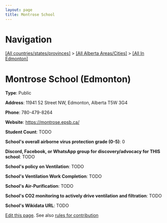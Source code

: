 ```yaml
---
layout: page
title: Montrose School
---
```

# Navigation

[[All countries/states/provinces]](../../..) > [[All Alberta Areas/Cities]](../..) > [[All In Edmonton]](..)

# Montrose School (Edmonton)

**Type**: Public

**Address**: 11941 52 Street NW, Edmonton, Alberta T5W 3G4

**Phone**: 780-479-8264

**Website**: <https://montrose.epsb.ca/>

**Student Count**: TODO

**School's overall airborne virus protection grade (0-5)**: 0

**Discord, Facebook, or WhatsApp group for discovery/advocacy for THIS school**: TODO

**School's policy on Ventilation**: TODO

**School's Ventilation Work Completion**: TODO

**School's Air-Purification**: TODO

**School's CO2 monitoring to actively drive ventilation and filtration**: TODO

**School's Wikidata URL**: TODO


[Edit this page](https://github.com/ventilate-schools/AB/edit/main/./Edmonton/Montrose_School.md). See also [rules for contribution](../../../contribution-rules/)